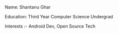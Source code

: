 Name: Shantanu Ghar

Education: Third Year Computer Science Undergrad

Interests :- Android Dev, Open Source Tech
